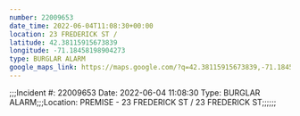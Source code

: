 ```yaml
---
number: 22009653
date_time: 2022-06-04T11:08:30+00:00
location: 23 FREDERICK ST / 
latitude: 42.38115915673839
longitude: -71.18458198904273
type: BURGLAR ALARM
google_maps_link: https://maps.google.com/?q=42.38115915673839,-71.18458198904273
---
```


;;;Incident #: 22009653   Date: 2022-06-04 11:08:30   Type: BURGLAR ALARM;;;Location: PREMISE - 23 FREDERICK ST / 23 FREDERICK ST;;;;;;
